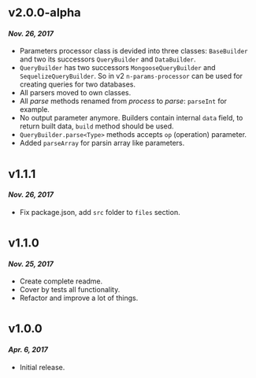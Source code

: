 # <sub>v2.0.0-alpha</sub>
#### _Nov. 26, 2017_

  * Parameters processor class is devided into three classes: `BaseBuilder` and two its successors `QueryBuilder` and `DataBuilder`.
  * `QueryBuilder` has two successors `MongooseQueryBuilder` and `SequelizeQueryBuilder`. So in v2 `n-params-processor` can be used for creating queries for two databases.
  * All parsers moved to own classes.
  * All _parse_ methods renamed from _process<Type>_ to _parse<Type>_: `parseInt` for example.
  * No output parameter anymore. Builders contain internal `data` field, to return built data, `build` method should be used.
  * `QueryBuilder.parse<Type>` methods accepts `op` (operation) parameter.
  * Added `parseArray` for parsin array like parameters.

# <sub>v1.1.1</sub>
#### _Nov. 26, 2017_

  * Fix package.json, add `src` folder to `files` section.

# <sub>v1.1.0</sub>
#### _Nov. 25, 2017_

 * Create complete readme.
 * Cover by tests all functionality.
 * Refactor and improve a lot of things.
 
# <sub>v1.0.0</sub>
#### _Apr. 6, 2017_

 * Initial release.
